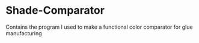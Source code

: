 # Shade-Comparator
Contains the program I used to make a functional color comparator for glue manufacturing
